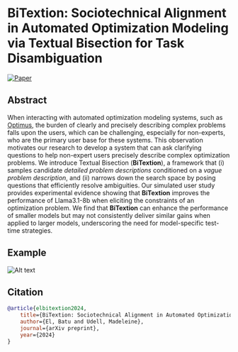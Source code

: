 # BiTextion: Sociotechnical Alignment in Automated Optimization Modeling via Textual Bisection for Task Disambiguation
[![Paper](https://img.shields.io/badge/Paper-007ACC?style=for-the-badge&labelColor=007ACC)](#)

## Abstract
When interacting with automated optimization modeling systems, such as [Optimus](https://arxiv.org/abs/2310.06116), the burden of clearly and precisely describing complex problems falls upon the users, which can be challenging, especially for non-experts, who are the primary user base for these systems. This observation motivates our research to develop a system that can ask clarifying questions to help non-expert users precisely describe complex optimization problems. We introduce Textual Bisection (**BiTextion**), a framework that (i) samples candidate *detailed problem descriptions* conditioned on a *vague problem description*, and (ii) narrows down the search space by posing questions that efficiently resolve ambiguities. Our simulated user study provides experimental evidence showing that **BiTextion** improves the performance of Llama3.1-8b when eliciting the constraints of an optimization problem. We find that **BiTextion** can enhance the performance of smaller models but may not consistently deliver similar gains when applied to larger models, underscoring the need for model-specific test-time strategies.

## Example
![Alt text](assets/example.png)

## Citation
```bibtex
@article{elbitextion2024,
    title={BiTextion: Sociotechnical Alignment in Automated Optimization Modeling via Textual Bisection for Task Disambiguation},
    author={El, Batu and Udell, Madeleine},
    journal={arXiv preprint},
    year={2024}
}
